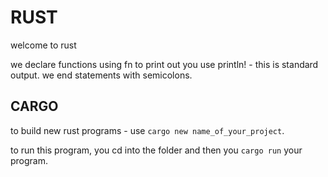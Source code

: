 # RUST

welcome to rust

we declare functions using fn
to print out you use println! - this is standard output.
we end statements with semicolons.

## CARGO

to build new rust programs -  use `cargo new name_of_your_project`.

to run this program, you cd into the folder and then you `cargo run` your program.